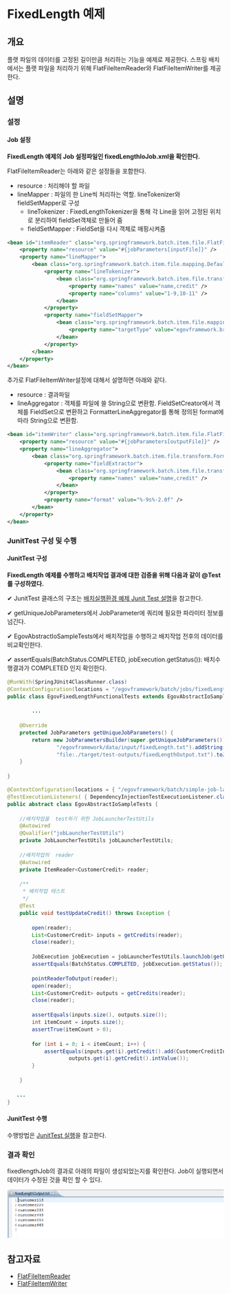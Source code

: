 # FixedLength 예제

## 개요
플랫 파일의 데이터를 고정된 길이만큼 처리하는 기능을 예제로 제공한다. 스프링 배치에서는 플랫 파일을 처리하기 위해 FlatFileItemReader와 FlatFileItemWriter를 제공한다.


## 설명
### 설정
#### Job 설정
<b>FixedLength 예제의 Job 설정파일인 fixedLengthIoJob.xml을 확인한다.</b>

FlatFileItemReader는 아래와 같은 설정들을 포함한다.

- resource : 처리해야 할 파일
- lineMapper : 파일의 한 Line씩 처리하는 역할. lineTokenizer와 fieldSetMapper로 구성
  - lineTokenizer : FixedLengthTokenizer을 통해 각 Line을 읽어 고정된 위치로 분리하여 fieldSet객체로 만들어 줌
  - fieldSetMapper : FieldSet을 다시 객체로 매핑시켜줌

```xml
<bean id="itemReader" class="org.springframework.batch.item.file.FlatFileItemReader" scope="step">
	<property name="resource" value="#{jobParameters[inputFile]}" />
	<property name="lineMapper">
		<bean class="org.springframework.batch.item.file.mapping.DefaultLineMapper">
			<property name="lineTokenizer">
				<bean class="org.springframework.batch.item.file.transform.FixedLengthTokenizer">
					<property name="names" value="name,credit" />
					<property name="columns" value="1-9,10-11" />
				</bean>
			</property>
			<property name="fieldSetMapper">
				<bean class="org.springframework.batch.item.file.mapping.BeanWrapperFieldSetMapper">
					<property name="targetType" value="egovframework.brte.sample.common.domain.trade.CustomerCredit" />
				</bean>
			</property>
		</bean>
	</property>
</bean>
```

추가로 FlatFileItemWriter설정에 대해서 설명하면 아래와 같다.

- resource : 결과파일
- lineAggregator : 객체를 파일에 쓸 String으로 변환함. FieldSetCreator에서 객체를 FieldSet으로 변환하고 FormatterLineAggregator를 통해 정의된 format에 따라 String으로 변환함.

```xml
<bean id="itemWriter" class="org.springframework.batch.item.file.FlatFileItemWriter" scope="step">
	<property name="resource" value="#{jobParameters[outputFile]}" />
	<property name="lineAggregator">
		<bean class="org.springframework.batch.item.file.transform.FormatterLineAggregator">
			<property name="fieldExtractor">
				<bean class="org.springframework.batch.item.file.transform.BeanWrapperFieldExtractor">
					<property name="names" value="name,credit" />
				</bean>
			</property>
			<property name="format" value="%-9s%-2.0f" />
		</bean>
	</property>
</bean>
```

### JunitTest 구성 및 수행
#### JunitTest 구성
<b>FixedLength 예제를 수행하고 배치작업 결과에 대한 검증을 위해 다음과 같이 @Test를 구성하였다.</b>

✔ JunitTest 클래스의 구조는 [배치실행환경 예제 Junit Test 설명](./batch-example-run-junit-test.md)을 참고한다.

✔ getUniqueJobParameters에서 JobParameter에 쿼리에 필요한 파라미터 정보를 넘긴다.

✔ EgovAbstractIoSampleTests에서 배치작업을 수행하고 배치작업 전후의 데이터를 비교확인한다.

✔ assertEquals(BatchStatus.COMPLETED, jobExecution.getStatus()): 배치수행결과가 COMPLETED 인지 확인한다.

```java
@RunWith(SpringJUnit4ClassRunner.class)
@ContextConfiguration(locations = "/egovframework/batch/jobs/fixedLengthIoJob.xml")
public class EgovFixedLengthFunctionalTests extends EgovAbstractIoSampleTests {
 
        ...

    @Override
    protected JobParameters getUniqueJobParameters() {
        return new JobParametersBuilder(super.getUniqueJobParameters()).addString("inputFile",
                "/egovframework/data/input/fixedLength.txt").addString("outputFile",
                "file:./target/test-outputs/fixedLengthOutput.txt").toJobParameters();
    }

}
```

```java
@ContextConfiguration(locations = { "/egovframework/batch/simple-job-launcher-context.xml", "/egovframework/batch/job-runner-context.xml"})
@TestExecutionListeners( { DependencyInjectionTestExecutionListener.class, StepScopeTestExecutionListener.class })
public abstract class EgovAbstractIoSampleTests {
 
	//배치작업을  test하기 위한 JobLauncherTestUtils
	@Autowired
	@Qualifier("jobLauncherTestUtils")
	private JobLauncherTestUtils jobLauncherTestUtils;
 
	//배치작업의  reader
	@Autowired
	private ItemReader<CustomerCredit> reader;
 
	/**
	 * 배치작업 테스트
	 */
	@Test
	public void testUpdateCredit() throws Exception {
 
		open(reader);
		List<CustomerCredit> inputs = getCredits(reader);
		close(reader);
 
		JobExecution jobExecution = jobLauncherTestUtils.launchJob(getUniqueJobParameters());
		assertEquals(BatchStatus.COMPLETED, jobExecution.getStatus());
 
		pointReaderToOutput(reader);
		open(reader);
		List<CustomerCredit> outputs = getCredits(reader);
		close(reader);
 
		assertEquals(inputs.size(), outputs.size());
		int itemCount = inputs.size();
		assertTrue(itemCount > 0);
 
		for (int i = 0; i < itemCount; i++) {
			assertEquals(inputs.get(i).getCredit().add(CustomerCreditIncreaseProcessor.FIXED_AMOUNT).intValue(),
					outputs.get(i).getCredit().intValue());
		}
 
	}
 
   ...
}
```

#### JunitTest 수행
수행방법은 [JunitTest 실행](./batch-example-junit.md#Junit-Test-실행)을 참고한다.

### 결과 확인
fixedlengthJob의 결과로 아래의 파일이 생성되었는지를 확인한다. Job이 실행되면서 데이터가 수정된 것을 확인 할 수 있다.

![fixedlength_data](./images/fixedlength_data.png)

## 참고자료
- [FlatFileItemReader](./batch-core-item-reader.md)
- [FlatFileItemWriter](./batch-core-item-writer.md)